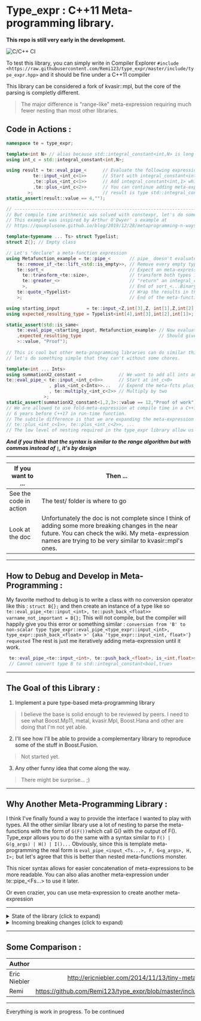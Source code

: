 # Type_expr : C++11 Meta-programming library. 
**This repo is still very early in the development.**

![C/C++ CI](https://github.com/Remi123/type_expr/workflows/C/C++%20CI/badge.svg?branch=master)

To test this library, you can simply write in Compiler Explorer `#include <https://raw.githubusercontent.com/Remi123/type_expr/master/include/type_expr.hpp>` and it should be fine under a C++11 compiler

This library can be considered a fork of kvasir::mpl, but the core of the parsing is completly different.
>The major difference is "range-like" meta-expression requiring much fewer nesting than most other libraries.

## Code in Actions :
```C++
namespace te = type_expr;

template<int N> // alias because std::integral_constant<int,N> is long to write
using int_c = std::integral_constant<int,N>;

using result = te::eval_pipe_<      // Evaluate the following expression
          te::input_<int_c<1>>      // Start with integral_constant<int,1> as input
          ,te::plus_<int_c<1>>      // Add integral_constant<int,1> which result in integral_constant<int,2>
          ,te::plus_<int_c<2>>      // You can continue adding meta-expression
        >;                          // result is type std::integral_constant<int,4>
static_assert(result::value == 4,"");

// ------------------------------------------------------------------------------------
// But compile time arithmetic was solved with constexpr, let's do something more fancy.
// This example was inspired by Arthur O'Dwyer' s example at 
// https://quuxplusone.github.io/blog/2019/12/28/metaprogramming-n-ways/

template<typename ... Ts> struct Typelist;
struct Z{}; // Empty class

// Let's "declare" a meta-function expression
using Metafunction_example = te::pipe_<       // pipe_ doesn't evaluate yet
    te::remove_if_<te::lift_<std::is_empty>>, // Remove every empty type (Z is empty)
    te::sort_<                                // Expect an meta-expression binary predicate
      te::transform_<te::size>,               // transform both types in an integral_constant of their sizeof(T)
      te::greater_<>                          // "return" an integral_constant<bool,(first > second)>
      >,                                      // End of sort_<...BinaryPredicate>, all types are now sorted
    te::quote_<Typelist>                      // Wrap the results in the Typelist class
    >;                                        // End of the meta-function

using starting_input          = te::input_<Z,int[3],Z, int[1],Z,int[2], int[4]>;
using expected_resulting_type = Typelist<int[4],int[3],int[2],int[1]>;

static_assert(std::is_same<
    te::eval_pipe_<starting_input, Metafunction_example> // Now evaluate the function with the starting inputs
    ,expected_resulting_type                             // Should give the expected result
    >::value, "Proof");
    
// This is cool but other meta-programming libraries can do similar things,
// let's do something simple that they can't without some chores.

template<int ... Ints>
using summationX2_constant =              // We want to add all ints and multiply the result by two
te::eval_pipe_< te::input_<int_c<0>>      // Start at int_c<0>
                , plus_<int_c<Ints>>...   // Expend the meta-fcts plus_ with ...
                , te::multiply_<int_c<2>> // Multiply by two
              >;
static_assert(summationX2_constant<1,2,3>::value == 12,"Proof of work");
// We are allowed to use fold-meta-expression at compile time in a C++11 compiler.
// 6 years before C++17 in run-time function.
// The subtile difference is that we are expanding the meta-expression 
// te::plus_<int_c<1>>, te::plus_<int_c<2>>, ...
// The low level of nesting required in the type_expr library allow us to do new things
```
**_And if you think that the syntax is similar to the range algorithm but with commas instead of `|`, it's by design_**
___

If you want to ... | Then ... 
--- | ---
See the code in action |  The test/ folder is where to go
Look at the doc | Unfortunately the doc is not complete since I think of adding some more breaking changes in the near future. You can check the wiki. My meta-expression names are trying to be very similar to kvasir::mpl's ones.

___

## How to Debug and Develop in Meta-Programming :
My favorite method to debug is to write a class with no conversion operator like this : `struct B{};` and then create an instance of a type like so `te::eval_pipe_<te::input_<int>, te::push_back_<float>> varname_not_important = B{};`
 This will not compile, but the compiler will happily give you this error or something similar : 
 `conversion from 'B' to non-scalar type type_expr::eval_pipe_<type_expr::input_<int>, type_expr::push_back_<float> >' {aka 'type_expr::input_<int, float>'} requested`
 The rest is just me iteratively adding meta-expression until it work.
 ```C++   
  te::eval_pipe_<te::input_<int>, te::push_back_<float>, is_<int,float>> varname_not_important = B{}; 
  // Cannot convert type B to std::integral_constant<bool,true>
```
___

## The Goal of this Library :
1. Implement a pure type-based meta-programming library
> I believe the base is solid enough to be reviewed by peers. I need to see what  Boost.Mp11, metal, kvasir.Mpl, Boost.Hana and other are doing that I'm not yet able. 
2. I'll see how I'll be able to provide a complementary library to reproduce some of the stuff in Boost.Fusion.
> Not started yet.
3. Any other funny idea that come along the way.
> There might be surprise... ;)
___

## Why Another Meta-Programming Library :
 I think I've finally found a way to provide the interface I wanted to play with types. All the other similar library use a lot of nesting to parse the meta-functions with the form of `G(F())`which call G() with the output of F(). Type_expr allows you to do the same with a syntax similar to  `F() | G(g_args) | H() | I()...` 
Obviously, since this is template meta-programming the real form is `eval_pipe_<input_<Ts...>, F, G<g_args>, H, I>;` but let's agree that this is better than nested meta-functions monster.

This nicer syntax allows for easier concatenation of meta-expressions to be more readable. You can also alias another meta-expression under te::pipe_<Fs...> to use it later.

Or even crazier, you can use meta-expression to create another meta-expression

___

<details>
  <summary>State of the library (click to expand)</summary>
  
  Early feedback was very positive. The syntax is very nice.
  The implementation doesn't have the most state of the art optimization, but we are in the design and prototype phase.
  The tests write themselves but they are in the wrong folder.
  The CMakelist.txt is not good at all.
  The wiki is well started but I'm trying to give the correct definition and it's harder than initially thought.
</details>
<details>
  <summary>Incoming breaking changes (click to expand)</summary>
  Most of the unary and binary meta-expression will now transition from having an meta-expression type to a variadic pack of meta-expression. The idea is to ease the parsing of multiples `f < te::input_< Ts... >, input_< Us... >` and requiring a lot less `te::pipe_< unpack, Fs... >` . This is a breaking change and most meta-expression weren't exhaustively tested. Some functions that required two informations like `te::replace_if_< P, F >` were left as such since I don't know if I should expand the F... or the P...` 
As of writing this, only fold_left_ is left to adapt.
</details>
  
___

## Some Comparison :
Author | Link  
--- | ---: 
Eric Niebler | http://ericniebler.com/2014/11/13/tiny-metaprogramming-library/ 
Remi | https://github.com/Remi123/type_expr/blob/master/include/type_tup.hpp#L69 

___

Everything is work in progress. To be continued
